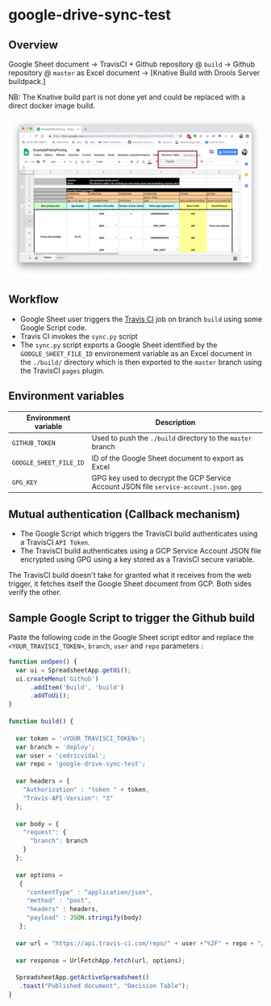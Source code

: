 # google-drive-sync-test

## Overview

Google Sheet document -> TravisCI + Github repository @ `build` -> Github repository @ `master` as Excel document -> [Knative Build with Drools Server buildpack.]

NB: The Knative build part is not done yet and could be replaced with a direct docker image build.

![](doc/google-sheet-decision-table.png)

## Workflow

- Google Sheet user triggers the [Travis CI](https://travis-ci.com) job on branch `build` using some Google Script code.
- Travis CI invokes the `sync.py` script
- The `sync.py` script exports a Google Sheet identified by the `GOOGLE_SHEET_FILE_ID` environement variable as an Excel document in the `./build/` directory which is then exported to the `master` branch using the TravisCI `pages` plugin.

## Environment variables

| Environment variable   | Description                                                                          |
|------------------------|--------------------------------------------------------------------------------------|
| `GITHUB_TOKEN`         | Used to push the `./build` directory to the `master` branch                          |
| `GOOGLE_SHEET_FILE_ID` | ID of the Google Sheet document to export as Excel                                   |
| `GPG_KEY`              | GPG key used to decrypt the GCP Service Account JSON file `service-account.json.gpg` |

## Mutual authentication (Callback mechanism)

- The Google Script which triggers the TravisCI build authenticates using a TravisCI `API Token`.
- The TravisCI build authenticates using a GCP Service Account JSON file encrypted using GPG using a key stored as a TravisCI secure variable.

The TravisCI build doesn't take for granted what it receives from the web trigger, it fetches itself the Google Sheet document from GCP. Both sides verify the other.

## Sample Google Script to trigger the Github build

Paste the following code in the Google Sheet script editor and replace the `<YOUR_TRAVISCI_TOKEN>`, `branch`, `user` and `repo` parameters :

```javascript
function onOpen() {
  var ui = SpreadsheetApp.getUi();
  ui.createMenu('Github')
      .addItem('Build', 'build')
      .addToUi();
}

function build() {

  var token = '<YOUR_TRAVISCI_TOKEN>';
  var branch = 'deploy';
  var user = 'cedricvidal';
  var repo = 'google-drive-sync-test';

  var headers = { 
    "Authorization" : "token " + token,
    "Travis-API-Version": "3"
  };

  var body = {
    "request": {
      "branch": branch
    }
  };

  var options =
   {
     "contentType" : "application/json",
     "method" : "post",
     "headers" : headers,
     "payload" : JSON.stringify(body)
   };

  var url = "https://api.travis-ci.com/repo/" + user +"%2F" + repo + "/requests";

  var response = UrlFetchApp.fetch(url, options);

  SpreadsheetApp.getActiveSpreadsheet()
   .toast("Published document", "Decision Table");
}

```
